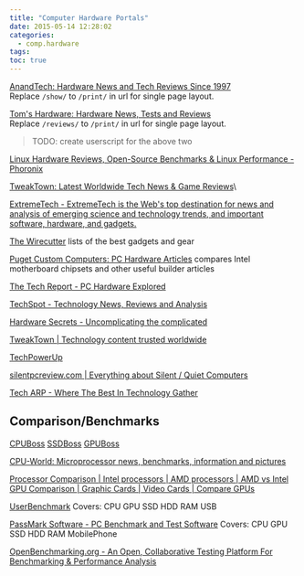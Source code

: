 ```yaml
---
title: "Computer Hardware Portals"
date: 2015-05-14 12:28:02
categories:
  - comp.hardware
tags:
toc: true
---
```


[AnandTech: Hardware News and Tech Reviews Since 1997](http://www.anandtech.com/)  
Replace `/show/` to `/print/` in url for single page layout.

[Tom's Hardware: Hardware News, Tests and Reviews](http://www.tomshardware.com/)  
Replace `/reviews/` to `/print/` in url for single page layout.

> TODO: create userscript for the above two

[Linux Hardware Reviews, Open-Source Benchmarks & Linux Performance - Phoronix](http://www.phoronix.com/scan.php?page=home)

[TweakTown: Latest Worldwide Tech News & Game Reviews](https://www.tweaktown.com/)\

[ExtremeTech - ExtremeTech is the Web's top destination for news and analysis of emerging science and technology trends, and important software, hardware, and gadgets.](https://www.extremetech.com/)

[The Wirecutter](http://thewirecutter.com/) lists of the best gadgets and gear

[Puget Custom Computers: PC Hardware Articles](https://www.pugetsystems.com/all_articles.php) compares Intel motherboard chipsets and other useful builder articles

[The Tech Report - PC Hardware Explored](http://techreport.com/)

[TechSpot - Technology News, Reviews and Analysis](http://www.techspot.com/)

[Hardware Secrets - Uncomplicating the complicated](http://www.hardwaresecrets.com/)

[TweakTown | Technology content trusted worldwide](http://www.tweaktown.com/)

[TechPowerUp](http://www.techpowerup.com/)

[silentpcreview.com | Everything about Silent / Quiet Computers](http://www.silentpcreview.com/)

[Tech ARP - Where The Best In Technology Gather](http://www.techarp.com/)

## Comparison/Benchmarks

[CPUBoss](http://cpuboss.com/)
[SSDBoss](http://ssdboss.com/)
[GPUBoss](http://gpuboss.com/)

[CPU-World: Microprocessor news, benchmarks, information and pictures](http://www.cpu-world.com/)

[Processor Comparison | Intel processors | AMD processors | AMD vs Intel](http://www.comparecpus.com/)
[GPU Comparison | Graphic Cards | Video Cards | Compare GPUs](http://www.comparegpus.com/)

[UserBenchmark](http://www.userbenchmark.com/)
Covers: CPU GPU SSD HDD RAM USB

[PassMark Software - PC Benchmark and Test Software](http://www.passmark.com/index.html)
Covers: CPU GPU SSD HDD RAM MobilePhone

[OpenBenchmarking.org - An Open, Collaborative Testing Platform For Benchmarking & Performance Analysis](http://openbenchmarking.org/)

